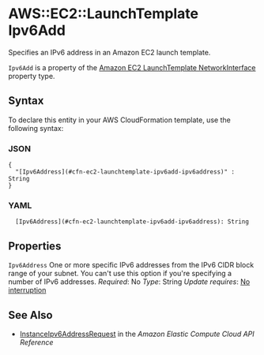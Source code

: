 # AWS::EC2::LaunchTemplate Ipv6Add<a name="aws-properties-ec2-launchtemplate-ipv6add"></a>

Specifies an IPv6 address in an Amazon EC2 launch template\.

 `Ipv6Add` is a property of the [Amazon EC2 LaunchTemplate NetworkInterface](https://docs.aws.amazon.com/AWSCloudFormation/latest/UserGuide/aws-properties-ec2-launchtemplate-networkinterface.html) property type\.

## Syntax<a name="aws-properties-ec2-launchtemplate-ipv6add-syntax"></a>

To declare this entity in your AWS CloudFormation template, use the following syntax:

### JSON<a name="aws-properties-ec2-launchtemplate-ipv6add-syntax.json"></a>

```
{
  "[Ipv6Address](#cfn-ec2-launchtemplate-ipv6add-ipv6address)" : String
}
```

### YAML<a name="aws-properties-ec2-launchtemplate-ipv6add-syntax.yaml"></a>

```
  [Ipv6Address](#cfn-ec2-launchtemplate-ipv6add-ipv6address): String
```

## Properties<a name="aws-properties-ec2-launchtemplate-ipv6add-properties"></a>

`Ipv6Address`  <a name="cfn-ec2-launchtemplate-ipv6add-ipv6address"></a>
One or more specific IPv6 addresses from the IPv6 CIDR block range of your subnet\. You can't use this option if you're specifying a number of IPv6 addresses\.
*Required*: No
*Type*: String
*Update requires*: [No interruption](https://docs.aws.amazon.com/AWSCloudFormation/latest/UserGuide/using-cfn-updating-stacks-update-behaviors.html#update-no-interrupt)

## See Also<a name="aws-properties-ec2-launchtemplate-ipv6add--seealso"></a>
+  [ InstanceIpv6AddressRequest](https://docs.aws.amazon.com/AWSEC2/latest/APIReference/API_InstanceIpv6AddressRequest.html) in the *Amazon Elastic Compute Cloud API Reference*
